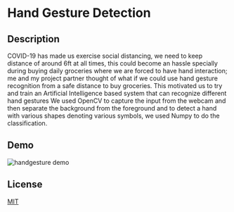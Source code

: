 # Hand Gesture Detection

## Description
COVID-19 has made us exercise social distancing, we need to keep distance
of around 6ft at all times, this could become an hassle specially during
buying daily groceries where we are forced to have hand interaction; me and  my project partner thought of what if we could use hand gesture recognition from a safe distance to buy groceries. This motivated us to try and train an
Artificial Intelligence based system that can recognize different hand gestures
We used OpenCV to capture the input from the webcam and
then separate the background from the foreground and to detect a hand with
various shapes denoting various symbols, we used Numpy to do the
classification.

## Demo
![handgesture demo](https://user-images.githubusercontent.com/52568892/97783317-db9b4e00-1b64-11eb-9ae2-663cc7ef1e9f.gif)

## License
[MIT](https://github.com/minji-mia/handgesture/blob/master/LICENSE)
